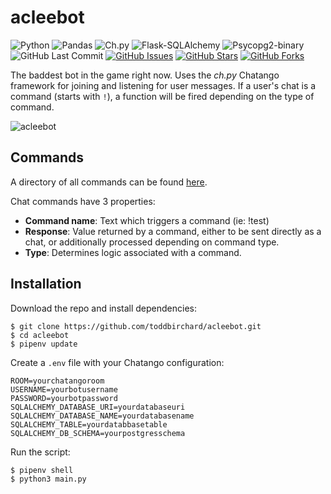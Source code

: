 # acleebot

![Python](https://img.shields.io/badge/python-3.7-blue.svg?longCache=true&style=flat-square)
![Pandas](https://img.shields.io/badge/pandas-0.24.0-blue.svg?longCache=true&style=flat-square)
![Ch.py](https://img.shields.io/badge/ch.py-1.3.8-blue.svg?longCache=true&style=flat-square)
![Flask-SQLAlchemy](https://img.shields.io/badge/Flask--SQLAlchemy-2.3.2-red.svg?longCache=true&style=flat-square&logo=scala&logoColor=white&colorA=36363e)
![Psycopg2-binary](https://img.shields.io/badge/Psycopg2--Binary-v2.7.7-red.svg?longCache=true&style=flat-square&logo=PostgreSQL&logoColor=white&colorA=36363e)
![GitHub Last Commit](https://img.shields.io/github/last-commit/google/skia.svg?style=flat-square&colorA=36363e&logo=GitHub)
[![GitHub Issues](https://img.shields.io/github/issues/toddbirchard/acleebot.svg?style=flat-square&colorB=daa000&colorA=36363e&logo=GitHub)](https://github.com/toddbirchard/acleebot/issues)
[![GitHub Stars](https://img.shields.io/github/stars/toddbirchard/acleebot.svg?style=flat-square&colorB=daa000&colorA=36363e&logo=GitHub)](https://github.com/toddbirchard/acleebot/stargazers)
[![GitHub Forks](https://img.shields.io/github/forks/toddbirchard/acleebot.svg?style=flat-square&colorB=FCC624&colorA=36363e&logo=GitHub)](https://github.com/toddbirchard/acleebot/network)

The baddest bot in the game right now. Uses the *ch.py* Chatango framework for joining and listening for user messages. If a user's chat is a command (starts with `!`), a function will be fired depending on the type of command.

![acleebot](https://github.com/toddbirchard/acleebot/blob/master/img/acleebot.jpg)

## Commands

A directory of all commands can be found [here](http://broiestbro.com/commands/).

Chat commands have 3 properties: 
* **Command name**: Text which triggers a command (ie: !test)
* **Response**: Value returned by a command, either to be sent directly as a chat, or additionally processed depending on command type.
* **Type**: Determines logic associated with a command.

## Installation

Download the repo and install dependencies:
```
$ git clone https://github.com/toddbirchard/acleebot.git
$ cd acleebot
$ pipenv update
```

Create a `.env` file with your Chatango configuration:
```
ROOM=yourchatangoroom
USERNAME=yourbotusername
PASSWORD=yourbotpassword
SQLALCHEMY_DATABASE_URI=yourdatabaseuri
SQLALCHEMY_DATABASE_NAME=yourdatabasename
SQLALCHEMY_TABLE=yourdatabbasetable
SQLALCHEMY_DB_SCHEMA=yourpostgresschema
```

Run the script:
```
$ pipenv shell
$ python3 main.py
```
